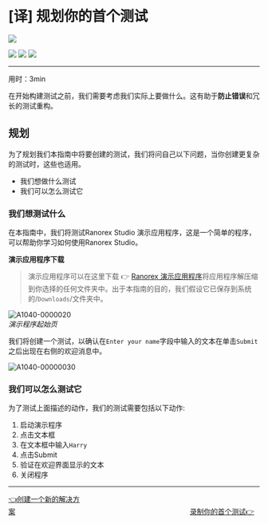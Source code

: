 # [译] 规划你的首个测试 

[![](https://img.shields.io/badge/OfficialPage-ClickMe-blue.svg?longCache=true&style=flat-square)][0]  

[![](https://img.shields.io/badge/Translator-TaylorTaurus-42B983.svg?longCache=true&style=flat-square)](https://github.com/taylortaurus) 
![](https://img.shields.io/badge/TranslateTime-2018年9月21日-green.svg?longCache=true&style=flat-square)
![](https://img.shields.io/badge/UpdateTime-2019年1月26日-green.svg?longCache=true&style=flat-square)

---

用时：3min

在开始构建测试之前，我们需要考虑我们实际上要做什么。这有助于**防止错误**和冗长的测试重构。


## 规划

为了规划我们本指南中将要创建的测试，我们将问自己以下问题，当你创建更复杂的测试时，这些也适用。

- 我们想做什么测试
- 我们可以怎么测试它

### 我们想测试什么

在本指南中，我们将测试Ranorex Studio 演示应用程序，这是一个简单的程序，可以帮助你学习如何使用Ranorex Studio。


**演示应用程序下载**  
>  演示应用程序可以在这里下载 👉 [Ranorex 演示应用程序][1]将应用程序解压缩到你选择的任何文件夹中。出于本指南的目的，我们假设它已保存到系统的/`Downloads`/文件夹中。

![A1040-0000020](https://gitee.com/taylortaurus/RX_UserGuide_GitBook_Picbed/raw/master/Ranorizeyourselfin20minutes/A1040-0000020.png)  
*演示程序起始页*  

我们将创建一个测试，以确认在`Enter your name`字段中输入的文本在单击`Submit`之后出现在右侧的欢迎消息中。

![A1040-00000030](https://gitee.com/taylortaurus/RX_UserGuide_GitBook_Picbed/raw/master/Ranorizeyourselfin20minutes/A1040-0000030.gif)

### 我们可以怎么测试它

为了测试上面描述的动作，我们的测试需要包括以下动作:

1. 启动演示程序
2. 点击文本框
3. 在文本框中输入`Harry`
4. 点击Submit
5. 验证在欢迎界面显示的文本
6. 关闭程序



---
[👈创建一个新的解决方案][2]&emsp;&emsp;&emsp;&emsp;&emsp;&emsp;&emsp;&emsp;&emsp;&emsp;&emsp;&emsp;&emsp;&emsp;&emsp;&emsp;&emsp;&emsp;&emsp;&emsp;&emsp;&emsp;&emsp;&emsp;&emsp;[录制你的首个测试👉][3]

[0]: https://www.ranorex.com/help/latest/ranorex-studio-fundamentals/ranorex-studio-fundamentals/3-plan-first-test/
[1]: https://www.ranorex.com/rx-media/rx-user-guide/latest/download/RxDemoApp.zip
[2]: .\2-create-new-solution.html
[3]: .\4-record-first-test.html